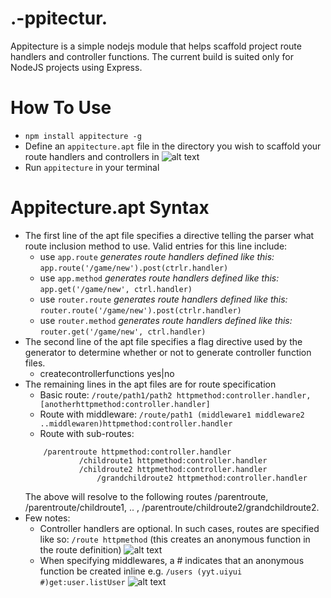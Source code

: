 # .-ppitectur.
Appitecture is a simple nodejs module that helps scaffold project route handlers and controller functions. The current build is suited only for NodeJS projects using Express.

# How To Use
- `npm install appitecture -g`
- Define an `appitecture.apt` file in the directory you wish to scaffold your route handlers and controllers in ![alt text](https://farm8.staticflickr.com/7053/26245480323_d5e5c14972_b.jpg "Appitecture.apt")
- Run `appitecture` in your terminal

# Appitecture.apt Syntax
- The first line of the apt file specifies a directive telling the parser what route inclusion method to use. Valid entries for this line include:
	- use `app.route` _generates route handlers defined like this:_ `app.route('/game/new').post(ctrlr.handler)`
	- use `app.method` _generates route handlers defined like this:_ `app.get('/game/new', ctrl.handler)`
	- use `router.route` _generates route handlers defined like this:_ `router.route('/game/new').post(ctrlr.handler)`
	- use `router.method` _generates route handlers defined like this:_ `router.get('/game/new', ctrl.handler)`
- The second line of the apt file specifies a flag directive used by the generator to determine whether or not to generate controller function files.
	- createcontrollerfunctions yes|no
- The remaining lines in the apt files are for route specification 
	- Basic route: `/route/path1/path2 httpmethod:controller.handler,[anotherhttpmethod:controller.handler]`
	- Route with middleware: `/route/path1 (middleware1 middleware2 ..middlewaren)httpmethod:controller.handler`
	- Route with sub-routes: 
	```
		/parentroute httpmethod:controller.handler
		   		/childroute1 httpmethod:controller.handler
		   		/childroute2 httpmethod:controller.handler
		   			/grandchildroute2 httpmethod:controller.handler
	```
	The above will resolve to the following routes /parentroute, /parentroute/childroute1, .. , /parentroute/childroute2/grandchildroute2.
- Few notes:
	- Controller handlers are optional. In such cases, routes are specified like so: `/route httpmethod` (this creates an anonymous function in the route definition) ![alt text](https://farm8.staticflickr.com/7376/26756535052_2cf4e3b31e_b.jpg "Appitecture.apt") 
	- When specifying middlewares, a # indicates that an anonymous function be created inline e.g. `/users (yyt.uiyui #)get:user.listUser` 
![alt text](https://farm8.staticflickr.com/7533/26245962753_c166ece7c3_b.jpg "Appitecture.apt")

